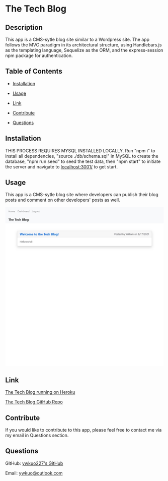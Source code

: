 # The Tech Blog 

## Description
This app is a CMS-sytle blog site similar to a Wordpress site. The app follows the MVC paradigm in its architectural structure, using Handlebars.js as the templating language, Sequelize as the ORM, and the express-session npm package for authentication.

## Table of Contents
- [Installation](#installation)
- [Usage](#usage)
- [Link](#Link)

- [Contribute](#contribute)

- [Questions](#questions)

## Installation
THIS PROCESS REQUIRES MYSQL INSTALLED LOCALLY. Run "npm i" to install all dependencies, "source ./db/schema.sql" in MySQL to create the database, "npm run seed" to seed the test data, then "npm start" to initiate the server and navigate to [localhost:3001/](localhost:3001/) to get start.

## Usage
This app is a CMS-sytle blog site where developers can publish their blog posts and comment on other developers' posts as well.

![Screenshot of the Tech Blog's home page interface.](assets/images/screenshot.jpeg)

## Link
[The Tech Blog running on Heroku](https://ywk-tech-blog.herokuapp.com)

[The Tech Blog GitHub Repo](https://github.com/ywkuo227/tech-blog)

## Contribute
If you would like to contribute to this app, please feel free to contact me via my email in Questions section.


## Questions
GitHub: [ywkuo227's GitHub](https://github.com/ywkuo227)

Email: [ywkuo@outlook.com](mailto:ywkuo@outlook.com)
